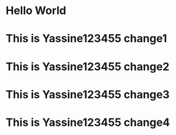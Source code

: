<h1 style = "color:'red'">Hello World</h1>
<h1 style = "color:'red'">This is Yassine123455 change1</h1>
<h1 style = "color:'red'">This is Yassine123455 change2</h1>
<h1 style = "color:'red'">This is Yassine123455 change3</h1>
<h1 style = "color:'red'">This is Yassine123455 change4</h1>
